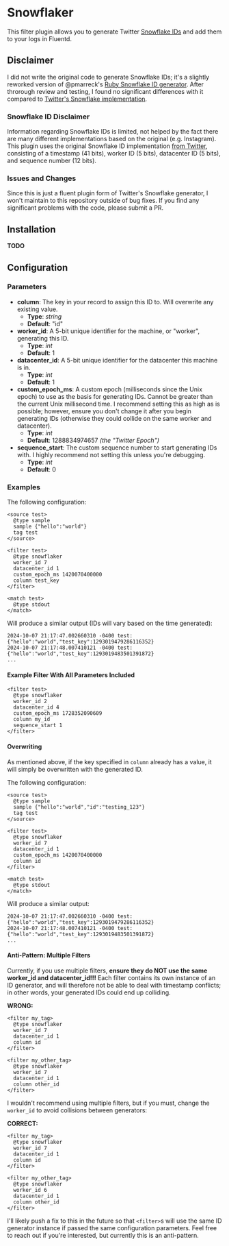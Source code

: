 # Snowflaker

This filter plugin allows you to generate Twitter [Snowflake IDs](https://en.wikipedia.org/wiki/Snowflake_ID) and add them to your logs in Fluentd. 

## Disclaimer

I did not write the original code to generate Snowflake IDs; it's a slightly reworked version of @pmarreck's [Ruby Snowflake ID generator](https://gist.github.com/pmarreck/8049971). After throrough review and testing, I found no significant differences with it compared to [Twitter's Snowflake implementation](https://github.com/twitter-archive/snowflake/tree/snowflake-2010). 

### Snowflake ID Disclaimer

Information regarding Snowflake IDs is limited, not helped by the fact there are many different implementations based on the original (e.g. Instagram). This plugin uses the original Snowflake ID implementation [from Twitter](https://github.com/twitter-archive/snowflake/blob/snowflake-2010/src/main/scala/com/twitter/service/snowflake/IdWorker.scala), consisting of a timestamp (41 bits), worker ID (5 bits), datacenter ID (5 bits), and sequence number (12 bits).

### Issues and Changes

Since this is just a fluent plugin form of Twitter's Snowflake generator, I won't maintain to this repository outside of bug fixes. If you find any significant problems with the code, please submit a PR.

## Installation

**TODO**

## Configuration

### Parameters
- **column**: The key in your record to assign this ID to. Will overwrite any existing value. 
  - **Type**: *string*
  - **Default**: "id"
- **worker_id**: A 5-bit unique identifier for the machine, or "worker", generating this ID. 
  - **Type**: *int*
  - **Default**: 1
- **datacenter_id**: A 5-bit unique identifier for the datacenter this machine is in.
  - **Type**: *int*
  - **Default**: 1
- **custom_epoch_ms**: A custom epoch (milliseconds since the Unix epoch) to use as the basis for generating IDs. Cannot be greater than the current Unix millisecond time. I recommend setting this as high as is possible; however, ensure you don't change it after you begin generating IDs (otherwise they could collide on the same worker and datacenter).
  - **Type**: *int*
  - **Default**: 1288834974657 *(the "Twitter Epoch")*
- **sequence_start**: The custom sequence number to start generating IDs with. I highly recommend not setting this unless you're debugging.
  - **Type**: *int*
  - **Default**: 0

### Examples 

The following configuration:

```
<source test>
  @type sample
  sample {"hello":"world"}
  tag test
</source>

<filter test>
  @type snowflaker
  worker_id 7
  datacenter_id 1
  custom_epoch_ms 1420070400000
  column test_key
</filter>

<match test>
  @type stdout
</match>  
```

Will produce a similar output (IDs will vary based on the time generated): 

```
2024-10-07 21:17:47.002660310 -0400 test: {"hello":"world","test_key":1293019479286116352}
2024-10-07 21:17:48.007410121 -0400 test: {"hello":"world","test_key":1293019483501391872}
...
```

#### Example Filter With All Parameters Included

```
<filter test>
  @type snowflaker
  worker_id 2
  datacenter_id 4
  custom_epoch_ms 1728352090609
  column my_id
  sequence_start 1
</filter>
```

#### Overwriting

As mentioned above, if the key specified in `column` already has a value, it will simply be overwritten with the generated ID.

The following configuration:

```
<source test>
  @type sample
  sample {"hello":"world","id":"testing_123"}
  tag test
</source>

<filter test>
  @type snowflaker
  worker_id 7
  datacenter_id 1
  custom_epoch_ms 1420070400000
  column id
</filter>

<match test>
  @type stdout
</match>  
```

Will produce a similar output:

```
2024-10-07 21:17:47.002660310 -0400 test: {"hello":"world","test_key":1293019479286116352}
2024-10-07 21:17:48.007410121 -0400 test: {"hello":"world","test_key":1293019483501391872}
...
```

#### Anti-Pattern: Multiple Filters

Currently, if you use multiple filters, **ensure they do NOT use the same worker_id and datacenter_id!!!** Each filter contains its own instance of an ID generator, and will therefore not be able to deal with timestamp conflicts; in other words, your generated IDs could end up colliding. 

**WRONG:**
```
<filter my_tag>
  @type snowflaker
  worker_id 7
  datacenter_id 1
  column id
</filter>

<filter my_other_tag>
  @type snowflaker
  worker_id 7
  datacenter_id 1
  column other_id
</filter>
```

I wouldn't recommend using multiple filters, but if you must, change the `worker_id` to avoid collisions between generators:

**CORRECT:**
```
<filter my_tag>
  @type snowflaker
  worker_id 7
  datacenter_id 1
  column id
</filter>

<filter my_other_tag>
  @type snowflaker
  worker_id 6
  datacenter_id 1
  column other_id
</filter>
```

I'll likely push a fix to this in the future so that `<filter>`s will use the same ID generator instance if passed the same configuration parameters. Feel free to reach out if you're interested, but currently this is an anti-pattern.
